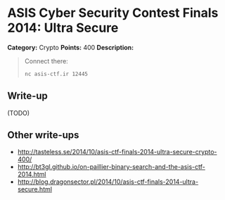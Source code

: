 # ASIS Cyber Security Contest Finals 2014: Ultra Secure

**Category:** Crypto
**Points:** 400
**Description:**

> Connect there:
>
> ```bash
> nc asis-ctf.ir 12445
> ```

## Write-up

(TODO)

## Other write-ups

* <http://tasteless.se/2014/10/asis-ctf-finals-2014-ultra-secure-crypto-400/>
* <http://bt3gl.github.io/on-paillier-binary-search-and-the-asis-ctf-2014.html>
* <http://blog.dragonsector.pl/2014/10/asis-ctf-finals-2014-ultra-secure.html>
